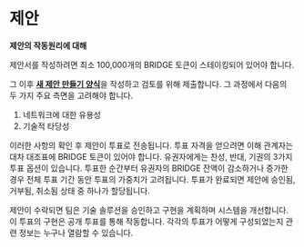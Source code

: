 # 제안

**제안의 작동원리에 대해**&#x20;

제안서를 작성하려면 최소 100,000개의 BRIDGE 토큰이 스테이킹되어 있어야 합니다.&#x20;

그 이후 [**새 제안 만들기 양식**](../create-proposals/)을 작성하고 검토를 위해 제출합니다. 그 과정에서 다음의 두 가지 주요 측면을 고려해야 합니다.&#x20;

1. 네트워크에 대한 유용성&#x20;
2. 기술적 타당성&#x20;

이러한 사항의 확인 후 제안이 투표로 전송됩니다. 투표 자격을 얻으려면 이해 관계자는 대차 대조표에 BRIDGE 토큰이 있어야 합니다. 유권자에게는 찬성, 반대, 기권의 3가지 투표 옵션이 있습니다. 투표한 순간부터 유권자의 BRIDGE 잔액이 감소하거나 증가한 경우 전체 투표 기간 동안 투표의 가중치가 고려됩니다. 투표가 완료되면 제안에 승인됨, 거부됨, 취소됨 상태 중 하나가 할당됩니다.&#x20;

제안이 수락되면 팀은 기술 솔루션을 승인하고 구현을 계획하며 시스템을 개선합니다. 이 투표의 구현은 공개 투표를 통해 작동합니다. 각각의 투표가 어떻게 구성되었는지 관련 정보는 누구나 열람할 수 있습니다.
